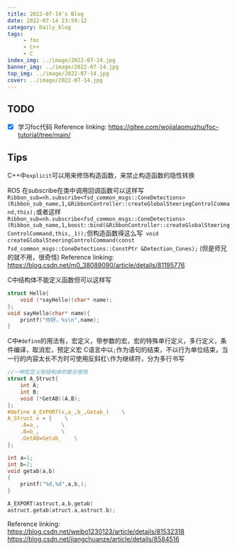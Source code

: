 ```yaml
---
title: 2022-07-14's Blog
date: 2022-07-14 23:59:12
category: Daily_blog
tags: 
     - foc
     - C++
     - C
index_img: ../image/2022-07-14.jpg
banner_img: ../image/2022-07-14.jpg
top_img: ../image/2022-07-14.jpg
cover: ../image/2022-07-14.jpg
---
```


## TODO 
- [x] 学习foc代码
    Reference linking:
    https://gitee.com/wojialaomuzhu/foc-tutorial/tree/main/

## Tips
C++中`explicit`可以用来修饰构造函数，来禁止构造函数的隐性转换

ROS 在subscribe在类中调用回调函数可以这样写`Ribbon_sub=nh.subscribe<fsd_common_msgs::ConeDetections>(Ribbon_sub_name,1,&RibbonController::createGlobalSteeringControlCommand,this);`或者这样`Ribbon_sub=nh.subscribe<fsd_common_msgs::ConeDetections>(Ribbon_sub_name,1,boost::bind(&RibbonController::createGlobalSteeringControlCommand,this,_1));`但构造函数得这么写` void createGlobalSteeringControlCommand(const fsd_common_msgs::ConeDetections::ConstPtr &Detection_Cones);`
(但是师兄的就不用，很奇怪)
Reference linking:
https://blog.csdn.net/m0_38089090/article/details/81195776



C中结构体不能定义函数但可以这样写
```C
struct Hello{
	void (*sayHello)(char* name); 
};
void sayHello(char* name){
	printf("你好，%s\n",name);
}
```
C中`#define`的用法有，宏定义，带参数的宏，宏的特殊单行定义，多行定义，条件编译，取消宏，预定义宏
C语言中以`;`作为语句的结束，不以行为单位结束，当一行的内容太长不方时可使用反斜杠`\`作为继续符，分为多行书写
```C
//一种宏定义和结构体的联合使用
struct A_Struct{
	int A;
    int B;
    void (*GetAB)(A,B);
};
#define A_EXPORT(x,a_,b_,Getab_)    \
A_Struct x = {    \
    .A=a_,       \
    .B=b_,       \
    .GetAB=Getab_    \
};

int a=1;
int b=2;
void getab(a,b)
{
    printf("%d,%d",a,b,);
}

A_EXPORT(astruct,a,b,getab)
astruct.getab(atruct.a,astruct.b);
```
Reference linking:
https://blog.csdn.net/weibo1230123/article/details/81532318
https://blog.csdn.net/jiangchuanze/article/details/8584516